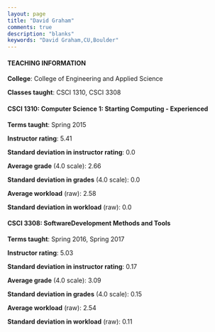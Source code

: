 ```yaml
---
layout: page
title: "David Graham" 
comments: true
description: "blanks"
keywords: "David Graham,CU,Boulder"
---
```

<head>
<script src="https://ajax.googleapis.com/ajax/libs/jquery/2.1.3/jquery.min.js"></script>
<script src="https://dl.dropboxusercontent.com/s/pc42nxpaw1ea4o9/highcharts.js?dl=0"></script>
<!-- <script src="../assets/js/highcharts.js"></script> -->
<style type="text/css">@font-face {
	font-family: "Bebas Neue";
	src: url(https://www.filehosting.org/file/details/544349/BebasNeue Regular.otf) format("opentype");
	}
	h1.Bebas { 
		font-family: "Bebas Neue", Verdana, Tahoma;
	}
</style>
</head>
	   
#### TEACHING INFORMATION

**College**: College of Engineering and Applied Science

**Classes taught**: CSCI 1310, CSCI 3308

#### CSCI 1310: Computer Science 1: Starting Computing - Experienced

**Terms taught**: Spring 2015

**Instructor rating**: 5.41

**Standard deviation in instructor rating**: 0.0

**Average grade** (4.0 scale): 2.66

**Standard deviation in grades** (4.0 scale): 0.0

**Average workload** (raw): 2.58

**Standard deviation in workload** (raw): 0.0

#### CSCI 3308: SoftwareDevelopment Methods and Tools

**Terms taught**: Spring 2016, Spring 2017

**Instructor rating**: 5.03

**Standard deviation in instructor rating**: 0.17

**Average grade** (4.0 scale): 3.09

**Standard deviation in grades** (4.0 scale): 0.15

**Average workload** (raw): 2.54

**Standard deviation in workload** (raw): 0.11


